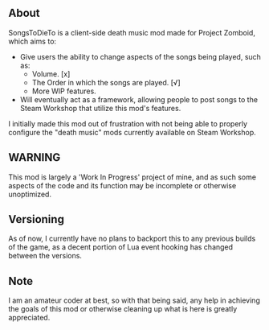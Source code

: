 ## About
SongsToDieTo is a client-side death music mod made for Project Zomboid, which aims to:
  - Give users the ability to change aspects of the songs being played, such as:
      - Volume. [x]
      - The Order in which the songs are played. [√]
      - More WIP features.
  - Will eventually act as a framework, allowing people to post songs to the Steam
    Workshop that utilize this mod's features.
    
I initially made this mod out of frustration with not being able to properly configure
the "death music" mods currently available on Steam Workshop.

## WARNING
This mod is largely a 'Work In Progress' project of mine, and as such some aspects of 
the code and its function may be incomplete or otherwise unoptimized.

## Versioning
As of now, I currently have no plans to backport this to any previous builds of the game,
as a decent portion of Lua event hooking has changed between the versions.

## Note
I am an amateur coder at best, so with that being said, any help in achieving the goals
of this mod or otherwise cleaning up what is here is greatly appreciated.
